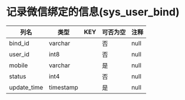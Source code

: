 # 记录微信绑定的信息(sys_user_bind)
| 列名   | 类型   | KEY  | 可否为空 | 注释   |
| ---- | ---- | ---- | ---- | ---- |
|bind_id|varchar||否|null|
|user_id|int8||否|null|
|mobile|varchar||是|null|
|status|int4||否|null|
|update_time|timestamp||是|null|
